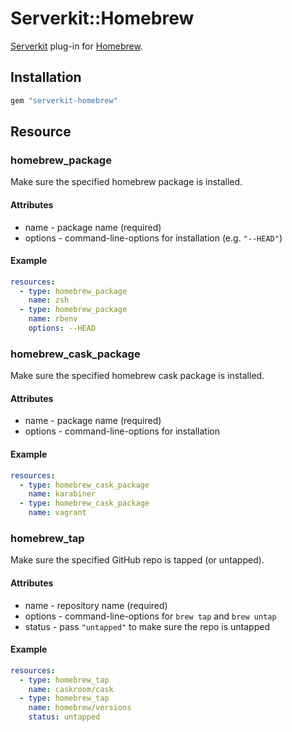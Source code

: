 # Serverkit::Homebrew
[Serverkit](https://github.com/r7kamura/serverkit) plug-in for [Homebrew](http://brew.sh/).

## Installation
```rb
gem "serverkit-homebrew"
```

## Resource
### homebrew_package
Make sure the specified homebrew package is installed.

#### Attributes
- name - package name (required)
- options - command-line-options for installation (e.g. `"--HEAD"`)

#### Example
```yaml
resources:
  - type: homebrew_package
    name: zsh
  - type: homebrew_package
    name: rbenv
    options: --HEAD
```

### homebrew_cask_package
Make sure the specified homebrew cask package is installed.

#### Attributes
- name - package name (required)
- options - command-line-options for installation

#### Example
```yaml
resources:
  - type: homebrew_cask_package
    name: karabiner
  - type: homebrew_cask_package
    name: vagrant
```

### homebrew_tap
Make sure the specified GitHub repo is tapped (or untapped).

#### Attributes
- name - repository name (required)
- options - command-line-options for `brew tap` and `brew untap`
- status - pass `"untapped"` to make sure the repo is untapped

#### Example
```yaml
resources:
  - type: homebrew_tap
    name: caskroom/cask
  - type: homebrew_tap
    name: homebrew/versions
    status: untapped
```
